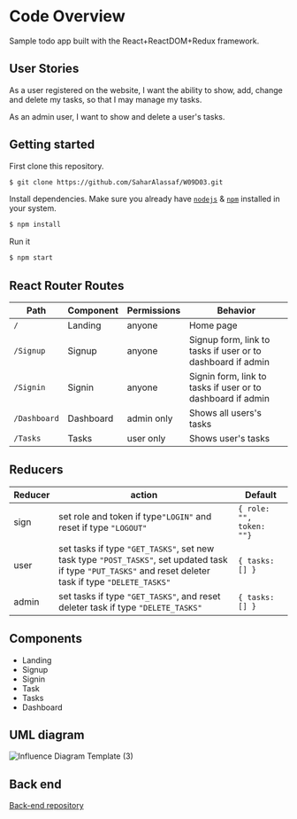 # Code Overview
Sample todo app built with the React+ReactDOM+Redux framework.

## User Stories

As a user registered on the website, I want the ability to show, add, change and delete my tasks, so that I may manage my tasks.

As an admin user, I want to show and delete a user's tasks.

## Getting started

First clone this repository.
```bash
$ git clone https://github.com/SaharAlassaf/W09D03.git
```

Install dependencies. Make sure you already have [`nodejs`](https://nodejs.org/en/) & [`npm`](https://www.npmjs.com/) installed in your system.
```bash
$ npm install
```

Run it
```bash
$ npm start
```


## React Router Routes 

| Path             | Component            | Permissions                | Behavior                                                     |
| ---------------- | -------------------- | -------------------------- | ------------------------------------------------------------ |
| `/`              | Landing              | anyone                     | Home page                                                    |
| `/Signup`        | Signup               | anyone                     | Signup form, link to tasks if user or to dashboard if admin |
| `/Signin`        | Signin               | anyone                     | Signin form, link to tasks if user or to dashboard if admin |
| `/Dashboard`     | Dashboard            | admin only                 | Shows all users's tasks                                      |
| `/Tasks`         | Tasks                | user only                  | Shows user's tasks                                           |

## Reducers

| Reducer          | action                                                                                                         | Default                    |
| ---------------- | -------------------------------------------------------------------------------------------------------------- | -------------------------- |
| sign             | set role and token if type`"LOGIN"` and reset if type `"LOGOUT"`                                                                                                                                                                           | `{ role: "", token: ""}`   |
| user             | set tasks if type `"GET_TASKS"`, set new task type `"POST_TASKS"`, set updated task if type `"PUT_TASKS"` and reset deleter task if type `"DELETE_TASKS"`   | `{ tasks: [] }`            | 
| admin            | set tasks if type `"GET_TASKS"`, and reset deleter task if type `"DELETE_TASKS"`               | `{ tasks: [] }`|

## Components

- Landing
- Signup
- Signin
- Task
- Tasks
- Dashboard

## UML diagram

![Influence Diagram Template (3)](https://user-images.githubusercontent.com/92248067/145273471-47441f5b-3ddf-4a4f-a6c5-21e7bb9c1f21.jpg)

## Back end 
[Back-end repository](https://github.com/SaharAlassaf/W08D03)
